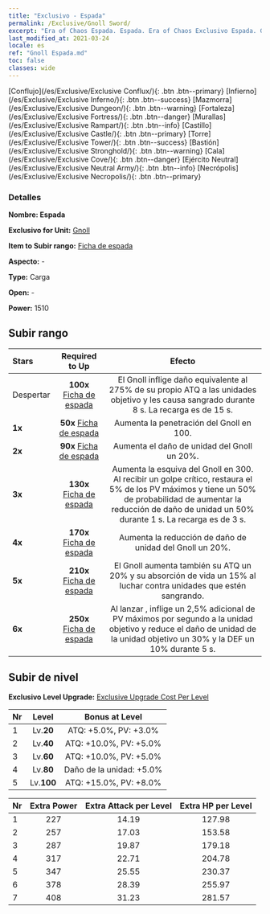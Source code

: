 ```yaml
---
title: "Exclusivo - Espada"
permalink: /Exclusive/Gnoll Sword/
excerpt: "Era of Chaos Espada. Espada. Era of Chaos Exclusivo Espada. Gnoll Exclusivo."
last_modified_at: 2021-03-24
locale: es
ref: "Gnoll Espada.md"
toc: false
classes: wide
---
```

 [Conflujo](/es/Exclusive/Exclusive Conflux/){: .btn .btn--primary} [Infierno](/es/Exclusive/Exclusive Inferno/){: .btn .btn--success} [Mazmorra](/es/Exclusive/Exclusive Dungeon/){: .btn .btn--warning} [Fortaleza](/es/Exclusive/Exclusive Fortress/){: .btn .btn--danger} [Murallas](/es/Exclusive/Exclusive Rampart/){: .btn .btn--info} [Castillo](/es/Exclusive/Exclusive Castle/){: .btn .btn--primary} [Torre](/es/Exclusive/Exclusive Tower/){: .btn .btn--success} [Bastión](/es/Exclusive/Exclusive Stronghold/){: .btn .btn--warning} [Cala](/es/Exclusive/Exclusive Cove/){: .btn .btn--danger} [Ejército Neutral](/es/Exclusive/Exclusive Neutral Army/){: .btn .btn--info} [Necrópolis](/es/Exclusive/Exclusive Necropolis/){: .btn .btn--primary} 

### Detalles
 **Nombre: Espada** 

 **Exclusivo for Unit:** [Gnoll](/es/units/Gnoll/) 

 **Item to Subir rango:** [Ficha de espada](/es/Items/con_912/)

 **Aspecto:** -

 **Type:** Carga

 **Open:** -

 **Power:** 1510

## Subir rango

  |     Stars    |  Required to Up | Efecto |
  |:-------------|:---------------:|:---------------:|
  |  Despertar  | **100x** [Ficha de espada](/es/Items/con_912/) | <Heridas Abiertas> El Gnoll inflige daño equivalente al 275% de su propio ATQ a las unidades objetivo y les causa sangrado durante 8 s. La recarga es de 15 s. |
  | **1x** <i class="fas fa-star"/> | **50x** [Ficha de espada](/es/Items/con_912/) | Aumenta la penetración del Gnoll en 100. |
  | **2x** <i class="fas fa-star"/> | **90x** [Ficha de espada](/es/Items/con_912/) | Aumenta el daño de unidad del Gnoll un 20%. |
  | **3x** <i class="fas fa-star"/> | **130x** [Ficha de espada](/es/Items/con_912/) | Aumenta la esquiva del Gnoll en 300. Al recibir un golpe crítico, restaura el 5% de los PV máximos y tiene un 50% de probabilidad de aumentar la reducción de daño de unidad un 50% durante 1 s. La recarga es de 3 s. |
  | **4x** <i class="fas fa-star"/> | **170x** [Ficha de espada](/es/Items/con_912/) | Aumenta la reducción de daño de unidad del Gnoll un 20%. |
  | **5x** <i class="fas fa-star"/> | **210x** [Ficha de espada](/es/Items/con_912/) | El Gnoll aumenta también su ATQ un 20% y su absorción de vida un 15% al luchar contra unidades que estén sangrando. |
  | **6x** <i class="fas fa-star"/> | **250x** [Ficha de espada](/es/Items/con_912/) | Al lanzar <Heridas Abiertas>, inflige un 2,5% adicional de PV máximos por segundo a la unidad objetivo y reduce el daño de unidad de la unidad objetivo un 30% y la DEF un 10% durante 5 s. |


## Subir de nivel
 **Exclusivo Level Upgrade:** [Exclusive Upgrade Cost Per Level](/Exclusive/ExclusiveUpgradeCostPerLevel/)

  |  Nr  |   Level  | Bonus at Level |
  |:-----|:--------:|:--------------:|
  | 1 | Lv.**20** | ATQ: +5.0%, PV: +3.0% |
  | 2 | Lv.**40** | ATQ: +10.0%, PV: +5.0% |
  | 3 | Lv.**60** | ATQ: +10.0%, PV: +5.0% |
  | 4 | Lv.**80** | Daño de la unidad: +5.0% |
  | 5 | Lv.**100** | ATQ: +15.0%, PV: +8.0% |


  |  Nr  |  Extra Power | Extra Attack per Level | Extra HP per Level |
  |:-----|:--------:|:--------:|:--------:|
  | 1 | 227 | 14.19 | 127.98 |
  | 2 | 257 | 17.03 | 153.58 |
  | 3 | 287 | 19.87 | 179.18 |
  | 4 | 317 | 22.71 | 204.78 |
  | 5 | 347 | 25.55 | 230.37 |
  | 6 | 378 | 28.39 | 255.97 |
  | 7 | 408 | 31.23 | 281.57 |


